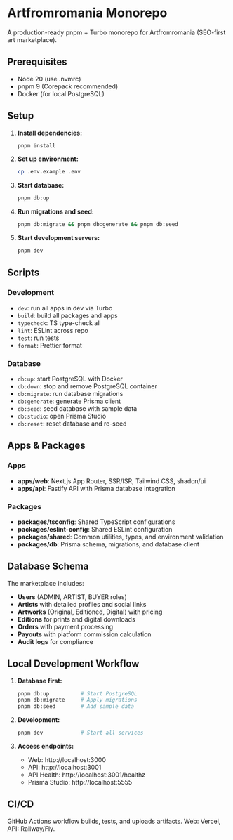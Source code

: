 ﻿# Artfromromania Monorepo

A production-ready pnpm + Turbo monorepo for Artfromromania (SEO-first art marketplace).

## Prerequisites
- Node 20 (use .nvmrc)
- pnpm 9 (Corepack recommended)
- Docker (for local PostgreSQL)

## Setup

1. **Install dependencies:**
   ```bash
   pnpm install
   ```

2. **Set up environment:**
   ```bash
   cp .env.example .env
   ```

3. **Start database:**
   ```bash
   pnpm db:up
   ```

4. **Run migrations and seed:**
   ```bash
   pnpm db:migrate && pnpm db:generate && pnpm db:seed
   ```

5. **Start development servers:**
   ```bash
   pnpm dev
   ```

## Scripts

### Development
- `dev`: run all apps in dev via Turbo
- `build`: build all packages and apps
- `typecheck`: TS type-check all
- `lint`: ESLint across repo
- `test`: run tests
- `format`: Prettier format

### Database
- `db:up`: start PostgreSQL with Docker
- `db:down`: stop and remove PostgreSQL container
- `db:migrate`: run database migrations
- `db:generate`: generate Prisma client
- `db:seed`: seed database with sample data
- `db:studio`: open Prisma Studio
- `db:reset`: reset database and re-seed

## Apps & Packages

### Apps
- **apps/web**: Next.js App Router, SSR/ISR, Tailwind CSS, shadcn/ui
- **apps/api**: Fastify API with Prisma database integration

### Packages
- **packages/tsconfig**: Shared TypeScript configurations
- **packages/eslint-config**: Shared ESLint configuration
- **packages/shared**: Common utilities, types, and environment validation
- **packages/db**: Prisma schema, migrations, and database client

## Database Schema

The marketplace includes:
- **Users** (ADMIN, ARTIST, BUYER roles)
- **Artists** with detailed profiles and social links
- **Artworks** (Original, Editioned, Digital) with pricing
- **Editions** for prints and digital downloads
- **Orders** with payment processing
- **Payouts** with platform commission calculation
- **Audit logs** for compliance

## Local Development Workflow

1. **Database first:**
   ```bash
   pnpm db:up          # Start PostgreSQL
   pnpm db:migrate     # Apply migrations
   pnpm db:seed        # Add sample data
   ```

2. **Development:**
   ```bash
   pnpm dev            # Start all services
   ```

3. **Access endpoints:**
   - Web: http://localhost:3000
   - API: http://localhost:3001
   - API Health: http://localhost:3001/healthz
   - Prisma Studio: http://localhost:5555

## CI/CD
GitHub Actions workflow builds, tests, and uploads artifacts. Web: Vercel, API: Railway/Fly.
